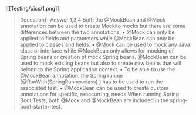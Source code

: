 ![[Testing/pics/1.png]]

> [!question]- Answer
> 1,3,4
> Both the @MockBean and @Mock annotation can be used to create Mockito mocks but there are some differences between the two annotations: • @Mock can only be applied to fields and parameters while @MockBean can only be applied to classes and fields. • @Mock can be used to mock any Java class or interface while @MockBean only allows for mocking of Spring beans or creation of mock Spring beans. @MockBean can be used to mock existing beans but also to create new beans that will belong to the Spring application context. • To be able to use the @MockBean annotation, the Spring runner (@RunWith(SpringRunner.class) ) has to be used to run the associated test. • @MockBean can be used to create custom annotations for specific, reoccurring, needs When running Spring Boot Tests, both @Mock and @MockBean are included in the spring-boot-starter-test. 